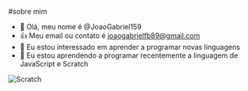 #sobre mim
- 👋 Olá, meu nome é @JoaoGabriel159
- :+1: Meu email ou contato é joaogabrielfb89@gmail.com
- 👀 Eu estou interessado em aprender a programar novas linguagens
- 🌱 Eu estou aprendendo a programar recentemente a linguagem de JavaScript e Scratch

![Scratch](https://img.shields.io/badge/Scratch-4D97FF?style=for-the-badge&logo=Scratch&logoColor=white)



